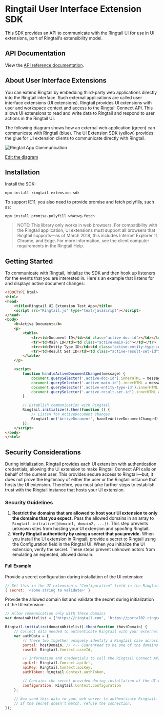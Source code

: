# Ringtail User Interface Extension SDK
This SDK provides an API to communicate with the Ringtail UI for use in UI extensions, part of Ringtail's extensibility model.

## API Documentation
View the [API reference documentation](API.md).

## About User Interface Extensions
You can extend Ringtail by embedding third-party web applications directly into the Ringtail interface. Such external applications are called user interface extensions (UI extensions). Ringtail provides UI extensions with user and workspace context and access to the Ringtail Connect API. This allows UI extensions to read and write data to Ringtail and respond to user actions in the Ringtail UI.

The following diagram shows how an external web application (green) can communicate with Ringtail (blue). The UI Extension SDK (yellow) provides the glue for UI extension clients to communicate directly with Ringtail.

![Ringtail App Communication](https://docs.google.com/drawings/d/e/2PACX-1vQaelod9Flf14CCSyP4MhR4Qznl6n_0EllVzdNiB5gnvsdsYqO5bcwMbTphlMZUbr7tgKqqniZ0HuOx/pub?w=572&h=272)

[Edit the diagram](https://docs.google.com/drawings/d/19RsszUNRVVsDDBWSVHs8ffEncUDB66Hi78pgaAGGkhQ/edit?usp=sharing)

## Installation
Install the SDK:

`npm install ringtail-extension-sdk`

To support IE11, you also need to provide promise and fetch polyfills, such as:

`npm install promise-polyfill whatwg-fetch`

> NOTE: This library only works in web browsers. For compatibility with the Ringtail application, UI extensions must support all browsers that Ringtail supports&mdash;as of March 2018, this includes Internet Explorer 11, Chrome, and Edge. For more information, see the client computer requirements in the Ringtail Help.

## Getting Started
To communicate with Ringtail, initialize the SDK and then hook up listeners for the events that you are interested in. Here's an example that listens for and displays active document changes:

```html
<!DOCTYPE html>
<html>
<head>
    <title>Ringtail UI Extension Test App</title>
    <script src="Ringtail.js" type="text/javascript"></script>
</head>
<body>
    <b>Active Document</b>
    <p>
        <table>
            <tr><td>Document ID</td><td class="active-doc-id"></td></tr>
            <tr><td>Main ID</td><td class="active-main-id"></td></tr>
            <tr><td>Entity Type ID</td><td class="active-entity-type-id"></td></tr>
            <tr><td>Result Set ID</td><td class="active-result-set-id"></td></tr>
        </table>
    </p>

    <script>
        function handleActiveDocumentChanged(message) {
            document.querySelector('.active-doc-id').innerHTML = message.data.documentId;
            document.querySelector('.active-main-id').innerHTML = message.data.mainId;
            document.querySelector('.active-entity-type-id').innerHTML = message.data.entityTypeId;
            document.querySelector('.active-result-set-id').innerHTML = message.data.resultSetId;
        }

        // Establish communication with Ringtail
        Ringtail.initialize().then(function () {
            // Listen for ActiveDocument changes
            Ringtail.on('ActiveDocument', handleActiveDocumentChanged);
        });
    </script>
</body>
</html>
```

## Security Considerations
During initialization, Ringtail provides each UI extension with authentication credentials, allowing the UI extension to make Ringtail Connect API calls on behalf of the current user. This provides secure access to Ringtail&mdash;but, it does not prove the legitimacy of either the user or the Ringtail instance that hosts the UI extension. Therefore, you must take further steps to establish trust with the Ringtail instance that hosts your UI extension.

### Security Guidelines

1. __Restrict the domains that are allowed to host your UI extension to only the domains that you expect.__ Pass the allowed domains in an array to `Ringtail.initialize([domain1, domain2, ...])`. This step prevents unknown sites from hosting your UI extension and spoofing Ringtail.
1. __Verify Ringtail authenticity by using a secret that you provide.__ When you install the UI extension in Ringtail, provide a secret to Ringtail using the Configuration field in the Ringtail UI. When you initialize the UI extension, verify the secret. These steps prevent unknown actors from emulating an expected, allowed domain.

#### Full Example
Provide a secret configuration during installation of the UI extension:
```js
// Set this in the UI extension's "Configuration" field in the Ringtail application
{ secret: '<some string to validate>' }
```

Provide the allowed domain list and validate the secret during initialization of the UI extension:
```js
// Allow communication only with these domains
var domainWhitelist = ['https://ringtail.com', 'https://portal02.ringtail.com'];

Ringtail.initialize(domainWhitelist).then(function (hostDomain) {
    // Collect data needed to authenticate Ringtail with your external UI extension server
    var authData = {
        // These two together uniquely identify a Ringtail case across portals
        portal: hostDomain, // <-- Guaranteed to be one of the domains in domainWhitelist
        caseId: Ringtail.Context.caseId,

        // Information and credentials to call the Ringtail Connect API
        apiUrl: Ringtail.Context.apiUrl,
        apiKey: Ringtail.Context.apiKey,
        authToken: Ringtail.Context.authToken,

        // Contains the secret provided during installation of the UI extension
        configuration: Ringtail.Context.configuration
    };
    
    // Now send this data to your web server to authenticate Ringtail.
    // If the secret doesn't match, refuse the connection.
});
